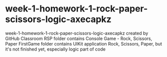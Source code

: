 # week-1-homework-1-rock-paper-scissors-logic-axecapkz
week-1-homework-1-rock-paper-scissors-logic-axecapkz created by GitHub Classroom
RSP folder contains Console Game - Rock, Scissors, Paper
FirstGame folder contains UIKit application Rock, Scissors, Paper, but it's not finished yet, especially logic part of code
